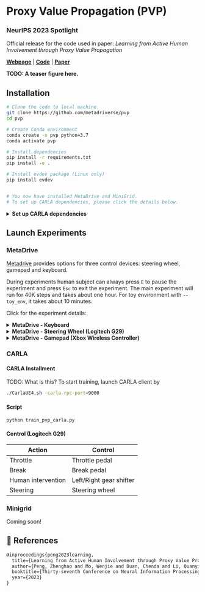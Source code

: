 # Proxy Value Propagation (PVP)

<h3><b>NeurIPS 2023 Spotlight</b></h3>

Official release for the code used in paper: *Learning from Active Human Involvement through Proxy Value Propagation*

[**Webpage**](https://metadriverse.github.io/pvp/) | 
[**Code**](https://github.com/metadriverse/pvp) |
[**Paper**](https://openreview.net/pdf?id=q8SukwaEBy)



**TODO: A teaser figure here.**


## Installation

```bash
# Clone the code to local machine
git clone https://github.com/metadriverse/pvp
cd pvp

# Create Conda environment
conda create -n pvp python=3.7
conda activate pvp

# Install dependencies
pip install -r requirements.txt
pip install -e .

# Install evdev package (Linux only)
pip install evdev


# You now have installed MetaDrive and MiniGrid.
# To set up CARLA dependencies, please click the details below.
```

<details>
<summary><b>Set up CARLA dependencies</b></summary>

```bash
# Step 1: Download and unzip CARLA 0.9.10.1 to your home folder
cd ~/
wget https://carla-releases.s3.eu-west-3.amazonaws.com/Linux/CARLA_0.9.10.1.tar.gz
export CARLA_ROOT="CARLA_0.9.10.1"
mkdir ${CARLA_ROOT}
tar -xf CARLA_0.9.10.1.tar.gz -C ${CARLA_ROOT}  # CARLA is stored at: ~/CARLA_0.9.10.1

# Step 2: Setup the environment variables
vim ~/.bashrc
# Add following sentences and replace PATH_TO_CARLA_ROOT with the path to ${CARLA_ROOT} 
export CARLA_ROOT="~/CARLA_0.9.10.1"
export PYTHONPATH="${CARLA_ROOT}/PythonAPI/carla/":"${CARLA_ROOT}/PythonAPI/carla/dist/carla-0.9.10-py3.7-linux-x86_64.egg":${PYTHONPATH}

# Step 3: Activate your conda environment and test if CARLA is installed correctly.
conda activate pvp  # If you are using conda environment "pvp"
python -c "import carla"  # If no error raises, the installation is successful.

# Step 4: Install DI-engine
pip install DI-engine==0.2.2

# NOTE: If you are using a new conda environment, you might need to reinstall 'pvp' repo.

# Step 5: Verify if CARLA is working with 'pvp' repo.
# TODO: Add something here.
```
</details>


## Launch Experiments

### MetaDrive

[Metadrive](https://github.com/metadriverse/metadrive) provides options for three control devices: steering wheel, gamepad and keyboard.

During experiments human subject can always press `E` to pause the experiment and press `Esc` to exit the experiment. The main experiment will run for 40K steps and takes about one hour. For toy environment with `--toy_env`, it takes about 10 minutes.

Click for the experiment details:



<details>
  <summary><b>MetaDrive - Keyboard</b></summary>

```bash
# Go to the repo root
cd ~/pvp

# Run toy experiment
python pvp/experiments/metadrive/train_pvp_metadrive.py \
--device keyboard \
--toy_env \
--exp_name pvp_metadrive_toy_keyboard

# Run full experiment
python pvp/experiments/metadrive/train_pvp_metadrive.py \
--device keyboard \
--exp_name pvp_metadrive_keyboard \
--wandb \
--wandb_project WADNB_PROJECT_NAME \
--wandb_team WANDB_ENTITY_NAME
```

| Action             | Control       |
|--------------------|---------------|
| Steering           | A/D           |
| Throttle           | W             |
| Human intervention | Space or WASD |
</details>




<details>
  <summary><b>MetaDrive - Steering Wheel (Logitech G29)</b></summary>

Note: Do not connect Xbox controller with the steering wheel at the same time!

```bash
# Go to the repo root
cd ~/pvp

# Run toy experiment
python pvp/experiments/metadrive/train_pvp_metadrive.py \
--device wheel \
--toy_env \
--exp_name pvp_metadrive_toy_wheel

# Run full experiment
python pvp/experiments/metadrive/train_pvp_metadrive.py \
--device wheel \
--exp_name pvp_metadrive_wheel \
--wandb \
--wandb_project WADNB_PROJECT_NAME \
--wandb_team WANDB_ENTITY_NAME
```


| Action             | Control                 |
|--------------------|-------------------------|
| Steering           | Steering wheel          |
| Throttle           | Throttle pedal          |
| Human intervention | Left/Right gear shifter |
</details>



<details>
  <summary><b>MetaDrive - Gamepad (Xbox Wireless Controller)</b></summary>

Note: Do not connect Xbox controller with the steering wheel at the same time!

```bash
# Go to the repo root
cd ~/pvp

# Run toy experiment
python pvp/experiments/metadrive/train_pvp_metadrive.py \
--device gamepad \
--toy_env \
--exp_name pvp_metadrive_toy_gamepad

# Run full experiment
python pvp/experiments/metadrive/train_pvp_metadrive.py \
--device gamepad \
--exp_name pvp_metadrive_gamepad \
--wandb \
--wandb_project WADNB_PROJECT_NAME \
--wandb_team WANDB_ENTITY_NAME
```
| Action             | Control                    |
|--------------------|----------------------------|
| Steering           | Left-right of Left Stick   |
| Throttle           | Up-down of Right Stick     |
| Human intervention | X/A/B & Left/Right Trigger |
</details>


### CARLA

#### CARLA Installment

TODO: What is this?
To start training, launch CARLA client by
```bash
./CarlaUE4.sh -carla-rpc-port=9000
```

#### Script
```bash
python train_pvp_carla.py
```
#### Control (Logitech G29)
| Action             | Control                 |
|--------------------|-------------------------|
| Throttle           | Throttle pedal          |
| Break              | Break pedal             |
| Human intervention | Left/Right gear shifter |
| Steering           | Steering wheel          |

### Minigrid

Coming soon!



## 📎 References

```latex
@inproceedings{peng2023learning,
  title={Learning from Active Human Involvement through Proxy Value Propagation},
  author={Peng, Zhenghao and Mo, Wenjie and Duan, Chenda and Li, Quanyi and Zhou, Bolei},
  booktitle={Thirty-seventh Conference on Neural Information Processing Systems},
  year={2023}
}
```


